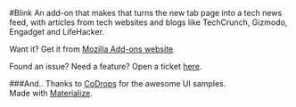 #Blink
An add-on that makes that turns the new tab page into a tech news feed, with articles from tech websites and blogs like TechCrunch, Gizmodo, Engadget and LifeHacker.

Want it? Get it from [Mozilla Add-ons website](https://addons.mozilla.org/en-US/firefox/addon/blink/)

Found an issue? Need a feature? Open a ticket [here](https://github.com/TigerKid001/Blink/issues).

###And..
Thanks to [CoDrops](http://tympanus.net/codrops/) for the awesome UI samples.<br />
Made with [Materialize](http://materializecss.com/).

